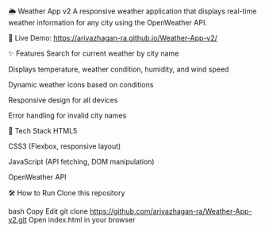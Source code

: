🌦 Weather App v2
A responsive weather application that displays real-time weather information for any city using the OpenWeather API.

🔗 Live Demo: https://arivazhagan-ra.github.io/Weather-App-v2/

✨ Features
Search for current weather by city name

Displays temperature, weather condition, humidity, and wind speed

Dynamic weather icons based on conditions

Responsive design for all devices

Error handling for invalid city names

🚀 Tech Stack
HTML5

CSS3 (Flexbox, responsive layout)

JavaScript (API fetching, DOM manipulation)

OpenWeather API

🛠 How to Run
Clone this repository

bash
Copy
Edit
git clone https://github.com/arivazhagan-ra/Weather-App-v2.git
Open index.html in your browser
